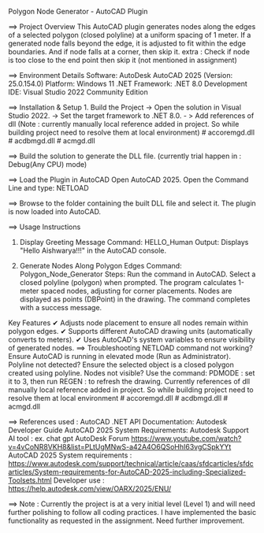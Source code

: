 Polygon Node Generator - AutoCAD Plugin

==> Project Overview This AutoCAD plugin generates nodes along the edges of a selected polygon (closed polyline) at a uniform spacing of 1 meter. If a generated node falls beyond the edge, it is adjusted to fit within the edge boundaries. And if node falls at a corner, then skip it. extra : Check if node is too close to the end point then skip it (not mentioned in assignment)

==> Environment Details Software: AutoDesk AutoCAD 2025 (Version: 25.0.154.0) Platform: Windows 11 .NET Framework: .NET 8.0 Development IDE: Visual Studio 2022 Community Edition

==> Installation & Setup 1. Build the Project -> Open the solution in Visual Studio 2022. -> Set the target framework to .NET 8.0. - > Add references of dll (Note : currently manually local reference added in project. So while building project need to resolve them at local environment) # accoremgd.dll # acdbmgd.dll # acmgd.dll

==> Build the solution to generate the DLL file. (currently trial happen in : Debug(Any CPU) mode)

==> Load the Plugin in AutoCAD Open AutoCAD 2025. Open the Command Line and type: NETLOAD

==> Browse to the folder containing the built DLL file and select it. The plugin is now loaded into AutoCAD.

==> Usage Instructions

1. Display Greeting Message
	Command: HELLO_Human
	Output: Displays "Hello Aishwarya!!!" in the AutoCAD console.

2. Generate Nodes Along Polygon Edges
	Command: Polygon_Node_Generator
	Steps:
		Run the command in AutoCAD.
		Select a closed polyline (polygon) when prompted.
		The program calculates 1-meter spaced nodes, adjusting for corner placements.
		Nodes are displayed as points (DBPoint) in the drawing.
		The command completes with a success message.


Key Features
✔ Adjusts node placement to ensure all nodes remain within polygon edges.
✔ Supports different AutoCAD drawing units (automatically converts to meters).
✔ Uses AutoCAD's system variables to ensure visibility of generated nodes.
==> Troubleshooting NETLOAD command not working? Ensure AutoCAD is running in elevated mode (Run as Administrator). Polyline not detected? Ensure the selected object is a closed polygon created using polyline. Nodes not visible? Use the command: PDMODE : set it to 3, then run REGEN : to refresh the drawing. Currently references of dll manually local reference added in project. So while building project need to resolve them at local environment # accoremgd.dll # acdbmgd.dll # acmgd.dll

==> References used : AutoCAD .NET API Documentation: Autodesk Developer Guide AutoCAD 2025 System Requirements: Autodesk Support AI tool : ex. chat gpt AutoDesk Forum https://www.youtube.com/watch?v=4vCoNR8VKH8&list=PLtUgMNwS-a42A4O6QSoHhI63vgCSpkYYt AutoCAD 2025 System requirements : https://www.autodesk.com/support/technical/article/caas/sfdcarticles/sfdcarticles/System-requirements-for-AutoCAD-2025-including-Specialized-Toolsets.html Developer use : https://help.autodesk.com/view/OARX/2025/ENU/

==> Note : Currently the project is at a very initial level (Level 1) and will need further polishing to follow all coding practices. I have implemented the basic functionality as requested in the assignment. Need further improvement.
